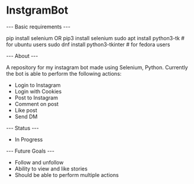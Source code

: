 # InstgramBot

--- Basic requirements ---

pip install selenium OR pip3 install selenium
sudo apt install python3-tk # for ubuntu users
sudo dnf install python3-tkinter # for fedora users

--- About ---

A repository for my instagram bot made using Selenium, Python. Currently the bot is able to perform the following actions:
- Login to Instagram
- Login with Cookies
- Post to Instagram
- Comment on post
- Like post
- Send DM

--- Status ---
- In Progress

--- Future Goals ---
- Follow and unfollow
- Ability to view and like stories
- Should be able to perform multiple actions
